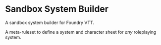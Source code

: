 # Sandbox System Builder

A sandbox system builder for Foundry VTT.

A meta-ruleset to define a system and character sheet for *any* roleplaying system.